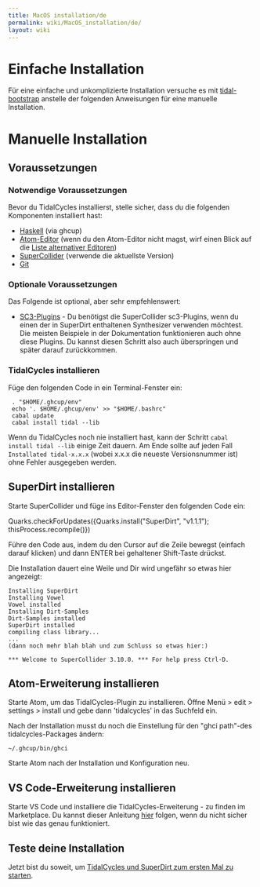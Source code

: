 ```yaml
---
title: MacOS installation/de
permalink: wiki/MacOS_installation/de/
layout: wiki
---
```


<languages />

# Einfache Installation

Für eine einfache und unkomplizierte Installation versuche es mit
[tidal-bootstrap](https://github.com/tidalcycles/tidal-bootstrap/blob/master/README.md)
anstelle der folgenden Anweisungen für eine manuelle Installation.

# Manuelle Installation

## Voraussetzungen

### Notwendige Voraussetzungen

Bevor du TidalCycles installierst, stelle sicher, dass du die folgenden
Komponenten installiert hast:

-   [Haskell](https://www.haskell.org/ghcup/) (via ghcup)
-   [Atom-Editor](https://atom.io/) (wenn du den Atom-Editor nicht
    magst, wirf einen Blick auf die [Liste alternativer
    Editoren](/wiki/List_of_tidal_editors "wikilink"))
-   [SuperCollider](http://supercollider.github.io/download) (verwende
    die aktuellste Version)
-   [Git](https://git-scm.com/)

### Optionale Voraussetzungen

Das Folgende ist optional, aber sehr empfehlenswert:

-   [SC3-Plugins](https://supercollider.github.io/sc3-plugins/) - Du
    benötigst die SuperCollider sc3-Plugins, wenn du einen der in
    SuperDirt enthaltenen Synthesizer verwenden möchtest. Die meisten
    Beispiele in der Dokumentation funktionieren auch ohne diese
    Plugins. Du kannst diesen Schritt also auch überspringen und später
    darauf zurückkommen.

### TidalCycles installieren

Füge den folgenden Code in ein Terminal-Fenster ein:

     . "$HOME/.ghcup/env"
     echo '. $HOME/.ghcup/env' >> "$HOME/.bashrc"
     cabal update
     cabal install tidal --lib

Wenn du TidalCycles noch nie installiert hast, kann der Schritt
`cabal install tidal --lib` einige Zeit dauern. Am Ende sollte auf jeden
Fall `Installated tidal-x.x.x` (wobei x.x.x die neueste Versionsnummer
ist) ohne Fehler ausgegeben werden.

## SuperDirt installieren

Starte SuperCollider und füge ins Editor-Fenster den folgenden Code ein:

Quarks.checkForUpdates({Quarks.install("SuperDirt", "v1.1.1");
thisProcess.recompile()})

Führe den Code aus, indem du den Cursor auf die Zeile bewegst (einfach
darauf klicken) und dann ENTER bei gehaltener Shift-Taste drückst.

Die Installation dauert eine Weile und Dir wird ungefähr so etwas hier
angezeigt:

``` plaintext
Installing SuperDirt
Installing Vowel
Vowel installed
Installing Dirt-Samples
Dirt-Samples installed
SuperDirt installed
compiling class library...
...
(dann noch mehr blah blah und zum Schluss so etwas hier:)

*** Welcome to SuperCollider 3.10.0. *** For help press Ctrl-D.
```

## Atom-Erweiterung installieren

Starte Atom, um das TidalCycles-Plugin zu installieren. Öffne Menü &gt;
edit &gt; settings &gt; install und gebe dann 'tidalcycles' in das
Suchfeld ein.

Nach der Installation musst du noch die Einstellung für den "ghci
path"-des tidalcycles-Packages ändern:

    ~/.ghcup/bin/ghci

Starte Atom nach der Installation und Konfiguration neu.

## VS Code-Erweiterung installieren

Starte VS Code und installiere die TidalCycles-Erweiterung - zu finden
im Marketplace. Du kannst dieser Anleitung
[hier](https://marketplace.visualstudio.com/items?itemName=tidalcycles.vscode-tidalcycles)
folgen, wenn du nicht sicher bist wie das genau funktioniert.

## Teste deine Installation

Jetzt bist du soweit, um [ TidalCycles und SuperDirt zum ersten Mal zu
starten](/wiki/Start_tidalcycles_and_superdirt_for_the_first_time "wikilink").
